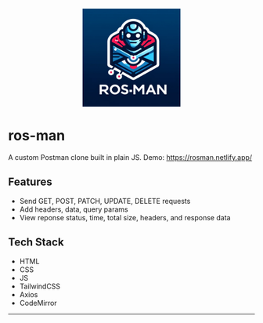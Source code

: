 <p align="center">
  <img src="./assets/logo.webp" alt="feature X" width="200" height="200"/>
</p>

# ros-man

A custom Postman clone built in plain JS. Demo: https://rosman.netlify.app/

## Features

- Send GET, POST, PATCH, UPDATE, DELETE requests
- Add headers, data, query params
- View reponse status, time, total size, headers, and response data

## Tech Stack

- HTML
- CSS
- JS
- TailwindCSS
- Axios 
- CodeMirror

---
